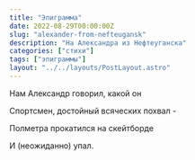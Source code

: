 ```yaml
---
title: "Эпиграмма"
date: 2022-08-29T00:00:00Z
slug: "alexander-from-nefteugansk"
description: "На Александра из Нефтеуганска"
categories: ["стихи"]
tags: ["эпиграммы"]
layout: "../../layouts/PostLayout.astro"
---
```


Нам Александр говорил, какой он

Спортсмен, достойный всяческих похвал - 

Полметра прокатился на скейтборде

И (неожиданно) упал.
